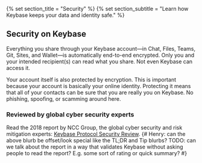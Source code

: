 {% set section_title = "Security" %}
{% set section_subtitle = "Learn how Keybase keeps your data and identity safe." %}

## Security on Keybase
Everything you share through your Keybase account—in Chat, Files, Teams, Git, Sites, and Wallet—is automatically end-to-end encrypted. Only you and your intended recipient(s) can read what you share. Not even Keybase can access it. 

Your account itself is also protected by encryption. This is important because your account is basically your online identity. Protecting it means that all of your contacts can be sure that you are really you on Keybase. No phishing, spoofing, or scamming around here. 

### Reviewed by global cyber security experts 
Read the 2018 report by NCC Group, the global cyber security and risk mitigation experts: [Keybase Protocol Security Review](https://www.nccgroup.trust/us/our-research/keybase-protocol-security-review/).
{# Henry: can the above blurb be offset/look special like the TL;DR and Tip blurbs? TODO: can we talk about the report in a way that validates Keybase without asking people to read the report? E.g. some sort of rating or quick summary? #}

